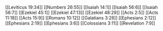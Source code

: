 [[Leviticus 19:34]]
[[Numbers 26:55]]
[[Isaiah 14:1]]
[[Isaiah 56:6]]
[[Isaiah 56:7]]
[[Ezekiel 45:1]]
[[Ezekiel 47:13]]
[[Ezekiel 48:29]]
[[Acts 2:5]]
[[Acts 11:18]]
[[Acts 15:9]]
[[Romans 10:12]]
[[Galatians 3:28]]
[[Ephesians 2:12]]
[[Ephesians 2:19]]
[[Ephesians 3:6]]
[[Colossians 3:11]]
[[Revelation 7:9]]
